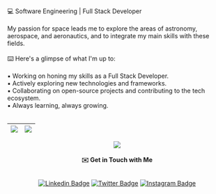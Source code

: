 💻 Software Engineering | Full Stack Developer
<br>
<br>
My passion for space leads me to explore the areas of astronomy, aerospace, and
aeronautics, and to integrate my main skills with these fields.
<br>
<br>
⌨️ Here's a glimpse of what I'm up to:
<br />
<br />
▪︎ Working on honing my skills as a Full Stack Developer.
<br />
▪︎ Actively exploring new technologies and frameworks.
<br />
▪︎ Collaborating on open-source projects and contributing to the tech ecosystem.
<br />
▪︎ Always learning, always growing.
<br />
<br />

| ![](http://github-profile-summary-cards.vercel.app/api/cards/repos-per-language?username=amandadecassiaborges&theme=github_dark) | ![](http://github-profile-summary-cards.vercel.app/api/cards/profile-details?username=amandadecassiaborges&theme=github_dark) |  
 | ----------- | ----------- |

<div align="center">
  <a href="https://skillicons.dev">
    <img
      src="https://skillicons.dev/icons?i=html,css,js,react,vite,php,laravel,mysql,c,cpp,aws,arduino,py,django,tensorflow,java,git,github,eclipse,vscode"
    />
  </a>
  <br />
</div>
<br />

<div align="center">
  <strong>✉️ Get in Touch with Me</strong>
  <br />
  <br />

  [![Linkedin
  Badge](https://img.shields.io/badge/-Amanda%20Borges-000000?style=flat-square&labelColor=1A1B27&logo=Linkedin&logoColor=ffffff&link=https://www.linkedin.com/in/amandadecassiaborges/)](https://www.linkedin.com/in/amandadecassiaborges/)
  [![Twitter
  Badge](https://img.shields.io/badge/-@amandaborgeses-000000?style=flat-square&labelColor=1A1B27&logo=twitter&logoColor=ffffff&link=https://twitter.com/amandaborgeses)](https://twitter.com/amandaborgeses)
  [![Instagram
  Badge](https://img.shields.io/badge/-amandadecassiaborges-000000?style=flat-square&labelColor=1A1B27&logo=Instagram&logoColor=ffffff&link=https://www.instagram.com/amandadecassiaborges/)](https://www.Instagram.com/amandadecassiaborges/)
</div>
